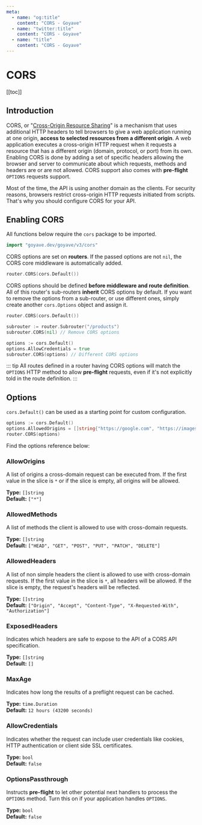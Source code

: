 ```yaml
---
meta:
  - name: "og:title"
    content: "CORS - Goyave"
  - name: "twitter:title"
    content: "CORS - Goyave"
  - name: "title"
    content: "CORS - Goyave"
---
```


# CORS <Badge text="Since v2.3.0"/>

[[toc]]

## Introduction

CORS, or "[Cross-Origin Resource Sharing](https://developer.mozilla.org/en-US/docs/Web/HTTP/CORS)" is a mechanism that uses additional HTTP headers to tell browsers to give a web application running at one origin, **access to selected resources from a different origin**. A web application executes a cross-origin HTTP request when it requests a resource that has a different origin (domain, protocol, or port) from its own. Enabling CORS is done by adding a set of specific headers allowing the browser and server to communicate about which requests, methods and headers are or are not allowed. CORS support also comes with **pre-flight** `OPTIONS` requests support.

Most of the time, the API is using another domain as the clients. For security reasons, browsers restrict cross-origin HTTP requests initiated from scripts. That's why you should configure CORS for your API.

## Enabling CORS

All functions below require the `cors` package to be imported.

``` go
import "goyave.dev/goyave/v3/cors"
```

CORS options are set on **routers**. If the passed options are not `nil`, the CORS core middleware is automatically added.

``` go
router.CORS(cors.Default())
```

CORS options should be defined **before middleware and route definition**. All of this router's sub-routers **inherit** CORS options by default. If you want to remove the options from a sub-router, or use different ones, simply create another `cors.Options` object and assign it.

``` go
router.CORS(cors.Default())

subrouter := router.Subrouter("/products")
subrouter.CORS(nil) // Remove CORS options

options := cors.Default()
options.AllowCredentials = true
subrouter.CORS(options) // Different CORS options
```

::: tip
All routes defined in a router having CORS options will match the `OPTIONS` HTTP method to allow **pre-flight** requests, even if it's not explicitly told in the route definition.
:::

## Options

`cors.Default()` can be used as a starting point for custom configuration.

``` go
options := cors.Default()
options.AllowedOrigins = []string{"https://google.com", "https://images.google.com"}
router.CORS(options)
```

Find the options reference below:

### AllowOrigins

A list of origins a cross-domain request can be executed from. If the first value in the slice is `*` or if the slice is empty, all origins will be allowed.

**Type:** `[]string`  
**Default:** `["*"]`

### AllowedMethods

A list of methods the client is allowed to use with cross-domain requests.

**Type:** `[]string`  
**Default:** `["HEAD", "GET", "POST", "PUT", "PATCH", "DELETE"]`

### AllowedHeaders

A list of non simple headers the client is allowed to use with cross-domain requests. If the first value in the slice is `*`, all headers will be allowed. If the slice is empty, the request's headers will be reflected.

**Type:** `[]string`  
**Default:** `["Origin", "Accept", "Content-Type", "X-Requested-With", "Authorization"]`

### ExposedHeaders

Indicates which headers are safe to expose to the API of a CORS API specification.

**Type:** `[]string`  
**Default:** `[]`

### MaxAge

Indicates how long the results of a preflight request can be cached.

**Type:** `time.Duration`  
**Default:** `12 hours (43200 seconds)`

### AllowCredentials

Indicates whether the request can include user credentials like cookies, HTTP authentication or client side SSL certificates.

**Type:** `bool`  
**Default:** `false`

### OptionsPassthrough

Instructs **pre-flight** to let other potential next handlers to process the `OPTIONS` method. Turn this on if your application handles `OPTIONS`.

**Type:** `bool`  
**Default:** `false`
